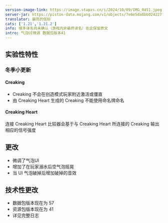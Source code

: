 ```yaml
---
version-image-link: https://image.stapxs.cn/i/2024/10/09/IMG_0451.jpeg
server-jar: https://piston-data.mojang.com/v1/objects/7e6e5da8bb024227ffa0d24cfa3181e6a772bb76/server.jar
translator: 最亮的信标
cats: ['1.21','1.21.2']
info: 很多译名尚未确认（游戏内非最终译名）在此保留原文
intro: 气泡UI微调 数据包版本41
---
```

## 实验性特性
### 冬季小更新
#### Creaking
* Creaking 不会在创造模式玩家附近激活或僵直
* 由 Creaking Heart 生成的 Creaking 不能使用命名牌命名

#### Creaking Heart
连接 Creaking Heart 比较器会基于与 Creaking Heart 所连接的 Creaking 输出相应的信号强度

## 更改
* 微调了气泡UI
* 增加了在玩家溺水后空气泡摇晃
* 当 UI 气泡破掉后增加破掉的音效

## 技术性更改
* 数据包版本现在为 57
* 资源包版本现在为 41
* 详见完整日志
